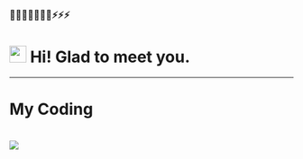### 🌱🌱🌱👯👯😄😄⚡⚡⚡
<h1><img src="https://emojis.slackmojis.com/emojis/images/1531849430/4246/blob-sunglasses.gif?1531849430" width="30"/> Hi! Glad to meet you.</h1>

<hr>
<p></p>
<h1>My Coding <h1>
  <img src="http://img.shields.io/badge/javascript-#1ba0f4?style=flat-square"/>
  
  
